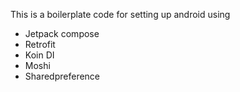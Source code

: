 This is a boilerplate code for setting up android  using
* Jetpack compose
* Retrofit
* Koin DI
* Moshi
* Sharedpreference
